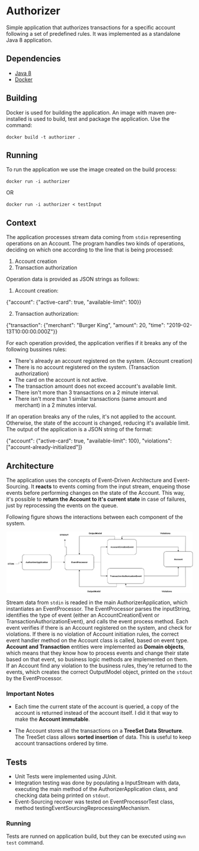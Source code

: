 # Authorizer

Simple application that authorizes transactions for a specific account following a set of predefined rules.
It was implemented as a standalone Java 8 application.

## Dependencies

- [Java 8](https://www.java.com/pt_BR/download/)
- [Docker](https://docs.docker.com/install/)

## Building

Docker is used for building the application. An image with maven pre-installed is used to build, test and package the 
application. Use the command:

`docker build -t authorizer .`

## Running

To run the application we use the image created on the build process:

`docker run -i authorizer`

OR

`docker run -i authorizer < testInput`

## Context

The application processes stream data coming from `stdin` representing operations on an Account.
The program handles two kinds of operations, deciding on which one according to the line that is being processed:

1.  Account creation
2.  Transaction authorization

Operation data is provided as JSON strings as follows:

1. Account creation:

{"account": {"active-card": true, "available-limit": 100}}

2. Transaction authorization:

{"transaction": {"merchant": "Burger King", "amount": 20, "time": "2019-02-13T10:00:00.000Z"}}

For each operation provided, the application verifies if it breaks any of the following bussines rules:

* There's already an account registered on the system. (Account creation)
* There is no account registered on the system. (Transaction authorization)
* The card on the account is not active.
* The transaction amount does not exceed account's available limit.
* There isn't more than 3 transactions on a 2 minute interval.
* There isn't more than 1 similar transactions (same amount and merchant) in a 2 minutes interval.

If an operation breaks any of the rules, it's not applied to the account. Otherwise, the state of the account 
is changed, reducing it's available limit. The output of the application is a JSON string of the format:

{"account": {"active-card": true, "available-limit": 100}, "violations": \["account-already-initialized"\]}

## Architecture

The application uses the concepts of Event-Driven Architecture and Event-Sourcing. It **reacts** to events coming from 
the input stream, enqueing those events before performing changes on the state of the Account. This way, it's possible 
to **return the Account to it's current state** in case of failures, just by reprocessing the events on the queue.

Following figure shows the interactions between each component of the system.

![alt text](./src/main/resources/Authorizer.png "Authorizer")

Stream data from `stdin` is readed in the main AuthorizerApplication, which instantiates an EventProcessor. The EventProcessor
parses the inputString, identifies the type of event (either an AccountCreationEvent or TransactionAuthorizationEvent),
and calls the event process method. Each event verifies if there is an Account registered on the system, and check for
violations. If there is no violation of Account initiation rules, the correct event handler method on the Account class
is called, based on event type. **Account and Transaction** entities were implemented as **Domain objects**, which means that
they know how to process events and change their state based on that event, so business logic methods are implemented on them.
If an Account find any violation to the business rules, they're returned to the events, which creates the correct 
OutputModel object, printed on the `stdout` by the EventProcessor.

### Important Notes

* Each time the current state of the account is queried, a copy of the account is returned instead of the account itself.
I did it that way to make the **Account immutable**.

* The Account stores all the transactions on a **TreeSet Data Structure**. The TreeSet class allows **sorted insertion** of data.
This is useful to keep account transactions ordered by time.

## Tests

* Unit Tests were implemented using JUnit.
* Integration testing was done by populating a InputStream with data, executing the main method of the AuthorizerApplication
class, and checking data being printed on `stdout`.
* Event-Sourcing recover was tested on EventProcessorTest class, method testingEventSourcingReprocessingMechanism.

### Running

Tests are runned on application build, but they can be executed using `mvn test` command.
